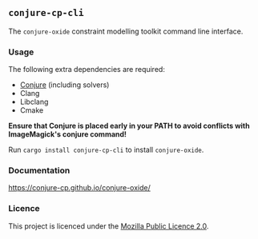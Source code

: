 ## `conjure-cp-cli`

The `conjure-oxide` constraint modelling toolkit command line interface.

### Usage

The following extra dependencies are required:

* [Conjure](https://github.com/conjure-cp/conjure) (including solvers)
* Clang 
* Libclang
* Cmake

**Ensure that Conjure is placed early in your PATH to avoid conflicts with
ImageMagick's conjure command!**

Run `cargo install conjure-cp-cli` to install `conjure-oxide`.

### Documentation

<https://conjure-cp.github.io/conjure-oxide/>

### Licence

This project is licenced under the [Mozilla Public Licence
2.0](https://www.mozilla.org/en-US/MPL/2.0/).
